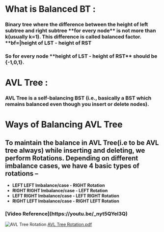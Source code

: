 <h1>What is Balanced BT :</h1>
<h3>Binary tree where the difference between the height of left subtree and right subtree **for every node** is not more than k(usually k=1). This difference is called balanced factor. **bf=|height of LST - height of RST</h3>
<h3>So for every node **height of LST - height of RST** should be {-1,0,1}.</h3>
<h1>AVL Tree :</h1>
<h3>AVL Tree is a self-balancing BST (i.e., basically a BST which remains balanced even though you insert or delete nodes).</h3>
<h1>Ways of Balancing AVL Tree</h1>

<h2>To maintain the balance in AVL Tree(i.e to be AVL tree always) while inserting and deleting, we perform Rotations. Depending on different imbalance cases, we have 4 basic types of rotations –</h2>

- **LEFT LEFT Imbalance/case - RIGHT Rotation**
- **RIGHT RIGHT Imbalance/case - LEFT Rotation**
- **LEFT RIGHT Imbalance/case - LEFT RIGHT Rotation**
- **RIGHT LEFT Imbalance/case - RIGHT LEFT Rotation**
<h3>[Video Reference](https://youtu.be/_nyt5QYel3Q)</h3>

![AVL Tree Rotation](https://user-images.githubusercontent.com/64855541/122770456-1522f400-d2c3-11eb-9d95-7bba74a9afc8.jpg)
[AVL Tree Rotation.pdf](https://github.com/thepranaygupta/Data-Structures-and-Algorithms/files/6686954/AVL.Tree.Rotation.pdf)